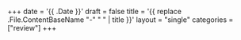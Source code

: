 +++
date = '{{ .Date }}'
draft = false
title = '{{ replace .File.ContentBaseName "-" " " | title }}'
layout = "single" 
categories = ["review"]
+++
